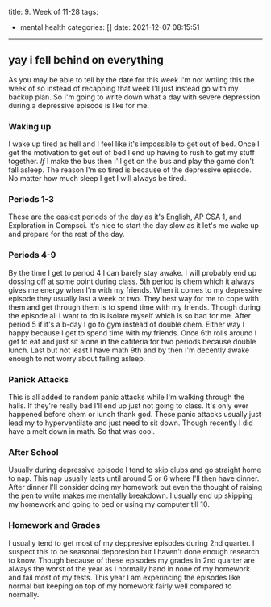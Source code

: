 title: 9. Week of 11-28
tags:
  - mental health
categories: []
date: 2021-12-07 08:15:51
---
## yay i fell behind on everything

As you may be able to tell by the date for this week I\'m not wrtiing this the week of so instead of recapping that week I\'ll just instead go with my backup plan. So I\'m going to write down what a day with severe depression during a depressive episode is like for me.

### Waking up

I wake up tired as hell and I feel like it\'s impossible to get out of bed. Once I get the motivation to get out of bed I end up having to rush to get my stuff together. *If* I make the bus then I\'ll get on the bus and play the game don\'t fall asleep. The reason I\'m so tired is because of the depressive episode. No matter how much sleep I get I will always be tired.

### Periods 1-3

These are the easiest periods of the day as it\'s English, AP CSA 1, and Exploration in Compsci. It\'s nice to start the day slow as it let\'s me wake up and prepare for the rest of the day.

### Periods 4-9

By the time I get to period 4 I can barely stay awake. I will probably end up dossing off at some point during class. 5th period is chem which it always gives me energy when I\'m with my friends. When it comes to my depressive episode they usually last a week or two. They best way for me to cope with them and get through them is to spend time with my friends. Though during the episode all i want to do is isolate myself which is so bad for me. After period 5 if it\'s a b-day I go to gym instead of double chem. Either way I happy because I get to spend time with my friends. Once 6th rolls around I get to eat and just sit alone in the cafiteria for two periods because double lunch. Last but not least I have math 9th and by then I\'m decently awake enough to not worry about falling asleep.

### Panick Attacks

This is all added to random panic attacks while I\'m walking through the halls. If they\'re really bad I\'ll end up just not going to class. It\'s only ever happened before chem or lunch thank god. These panic attacks usually just lead my to hyperventilate and just need to sit down. Though recently I did have a melt down in math. So that was cool.

### After School

Usually during depressive episode I tend to skip clubs and go straight home to nap. This nap usually lasts until around 5 or 6 where I\'ll then have dinner. After dinner I\'ll consider doing my homework but even the thought of raising the pen to write makes me mentally breakdown. I usually end up skipping my homework and going to bed or using my computer till 10.

### Homework and Grades

I usually tend to get most of my deppresive episodes during 2nd quarter. I suspect this to be seasonal deppresion but I haven\'t done enough research to know. Though because of these episodes my grades in 2nd quarter are always the worst of the year as I normally hand in none of my homework and fail most of my tests. This year I am experincing the episodes like normal but keeping on top of my homework fairly well compared to normally.